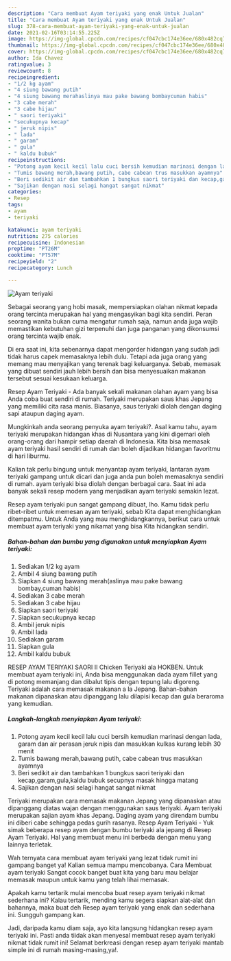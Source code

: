 ```yaml
---
description: "Cara membuat Ayam teriyaki yang enak Untuk Jualan"
title: "Cara membuat Ayam teriyaki yang enak Untuk Jualan"
slug: 378-cara-membuat-ayam-teriyaki-yang-enak-untuk-jualan
date: 2021-02-16T03:14:55.225Z
image: https://img-global.cpcdn.com/recipes/cf047cbc174e36ee/680x482cq70/ayam-teriyaki-foto-resep-utama.jpg
thumbnail: https://img-global.cpcdn.com/recipes/cf047cbc174e36ee/680x482cq70/ayam-teriyaki-foto-resep-utama.jpg
cover: https://img-global.cpcdn.com/recipes/cf047cbc174e36ee/680x482cq70/ayam-teriyaki-foto-resep-utama.jpg
author: Ida Chavez
ratingvalue: 3
reviewcount: 8
recipeingredient:
- "1/2 kg ayam"
- "4 siung bawang putih"
- "4 siung bawang merahaslinya mau pake bawang bombaycuman habis"
- "3 cabe merah"
- "3 cabe hijau"
- " saori teriyaki"
- "secukupnya kecap"
- " jeruk nipis"
- " lada"
- " garam"
- " gula"
- " kaldu bubuk"
recipeinstructions:
- "Potong ayam kecil kecil lalu cuci bersih kemudian marinasi dengan lada, garam dan air perasan jeruk nipis dan masukkan kulkas kurang lebih 30 menit"
- "Tumis bawang merah,bawang putih, cabe cabean trus masukkan ayamnya"
- "Beri sedikit air dan tambahkan 1 bungkus saori teriyaki dan kecap,garam,gula,kaldu bubuk secupnya masak hingga matang"
- "Sajikan dengan nasi selagi hangat sangat nikmat"
categories:
- Resep
tags:
- ayam
- teriyaki

katakunci: ayam teriyaki 
nutrition: 275 calories
recipecuisine: Indonesian
preptime: "PT26M"
cooktime: "PT57M"
recipeyield: "2"
recipecategory: Lunch

---
```



![Ayam teriyaki](https://img-global.cpcdn.com/recipes/cf047cbc174e36ee/680x482cq70/ayam-teriyaki-foto-resep-utama.jpg)

Sebagai seorang yang hobi masak, mempersiapkan olahan nikmat kepada orang tercinta merupakan hal yang mengasyikan bagi kita sendiri. Peran seorang  wanita bukan cuma mengatur rumah saja, namun anda juga wajib memastikan kebutuhan gizi terpenuhi dan juga panganan yang dikonsumsi orang tercinta wajib enak.

Di era  saat ini, kita sebenarnya dapat mengorder hidangan yang sudah jadi tidak harus capek memasaknya lebih dulu. Tetapi ada juga orang yang memang mau menyajikan yang terenak bagi keluarganya. Sebab, memasak yang dibuat sendiri jauh lebih bersih dan bisa menyesuaikan makanan tersebut sesuai kesukaan keluarga. 

Resep Ayam Teriyaki - Ada banyak sekali makanan olahan ayam yang bisa Anda coba buat sendiri di rumah. Teriyaki merupakan saus khas Jepang yang memiliki cita rasa manis. Biasanya, saus teriyaki diolah dengan daging sapi ataupun daging ayam.

Mungkinkah anda seorang penyuka ayam teriyaki?. Asal kamu tahu, ayam teriyaki merupakan hidangan khas di Nusantara yang kini digemari oleh orang-orang dari hampir setiap daerah di Indonesia. Kita bisa memasak ayam teriyaki hasil sendiri di rumah dan boleh dijadikan hidangan favoritmu di hari liburmu.

Kalian tak perlu bingung untuk menyantap ayam teriyaki, lantaran ayam teriyaki gampang untuk dicari dan juga anda pun boleh memasaknya sendiri di rumah. ayam teriyaki bisa diolah dengan berbagai cara. Saat ini ada banyak sekali resep modern yang menjadikan ayam teriyaki semakin lezat.

Resep ayam teriyaki pun sangat gampang dibuat, lho. Kamu tidak perlu ribet-ribet untuk memesan ayam teriyaki, sebab Kita dapat menghidangkan ditempatmu. Untuk Anda yang mau menghidangkannya, berikut cara untuk membuat ayam teriyaki yang nikamat yang bisa Kita hidangkan sendiri.

<!--inarticleads1-->

##### Bahan-bahan dan bumbu yang digunakan untuk menyiapkan Ayam teriyaki:

1. Sediakan 1/2 kg ayam
1. Ambil 4 siung bawang putih
1. Siapkan 4 siung bawang merah(aslinya mau pake bawang bombay,cuman habis)
1. Sediakan 3 cabe merah
1. Sediakan 3 cabe hijau
1. Siapkan  saori teriyaki
1. Siapkan secukupnya kecap
1. Ambil  jeruk nipis
1. Ambil  lada
1. Sediakan  garam
1. Siapkan  gula
1. Ambil  kaldu bubuk


RESEP AYAM TERIYAKI SAORI II Chicken Teriyaki ala HOKBEN. Untuk membuat ayam teriyaki ini, Anda bisa menggunakan dada ayam fillet yang di potong memanjang dan dibalut tipis dengan tepung lalu digoreng. Teriyaki adalah cara memasak makanan a la Jepang. Bahan-bahan makanan dipanaskan atau dipanggang lalu dilapisi kecap dan gula beraroma yang kemudian. 

<!--inarticleads2-->

##### Langkah-langkah menyiapkan Ayam teriyaki:

1. Potong ayam kecil kecil lalu cuci bersih kemudian marinasi dengan lada, garam dan air perasan jeruk nipis dan masukkan kulkas kurang lebih 30 menit
1. Tumis bawang merah,bawang putih, cabe cabean trus masukkan ayamnya
1. Beri sedikit air dan tambahkan 1 bungkus saori teriyaki dan kecap,garam,gula,kaldu bubuk secupnya masak hingga matang
1. Sajikan dengan nasi selagi hangat sangat nikmat


Teriyaki merupakan cara memasak makanan Jepang yang dipanaskan atau dipanggang diatas wajan dengan menggunakan saus teriyaki. Ayam teriyaki merupakan sajian ayam khas Jepang. Daging ayam yang direndam bumbu ini diberi cabe sehingga pedas gurih rasanya. Resep Ayam Teriyaki - Yuk simak beberapa resep ayam dengan bumbu teriyaki ala jepang di Resep Ayam Teriyaki. Hal yang membuat menu ini berbeda dengan menu yang lainnya terletak. 

Wah ternyata cara membuat ayam teriyaki yang lezat tidak rumit ini gampang banget ya! Kalian semua mampu mencobanya. Cara Membuat ayam teriyaki Sangat cocok banget buat kita yang baru mau belajar memasak maupun untuk kamu yang telah lihai memasak.

Apakah kamu tertarik mulai mencoba buat resep ayam teriyaki nikmat sederhana ini? Kalau tertarik, mending kamu segera siapkan alat-alat dan bahannya, maka buat deh Resep ayam teriyaki yang enak dan sederhana ini. Sungguh gampang kan. 

Jadi, daripada kamu diam saja, ayo kita langsung hidangkan resep ayam teriyaki ini. Pasti anda tiidak akan menyesal membuat resep ayam teriyaki nikmat tidak rumit ini! Selamat berkreasi dengan resep ayam teriyaki mantab simple ini di rumah masing-masing,ya!.

